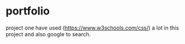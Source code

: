 # portfolio
project one
have used (https://www.w3schools.com/css/) a lot in this project and also google to search.


